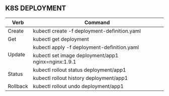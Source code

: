 ## K8S DEPLOYMENT

<table>
  <thead>
    <tr>
      <th>Verb</th>
      <th>Command</th>
    </tr>
  </thead>
  <tbody>
    <tr>
      <td>Create</td>
      <td>kubectl create -f deployment-definition.yaml</td>
    </tr>
    <tr>
      <td>Get</td>
      <td>kubectl get deployment</td>
    </tr>
    <tr>
      <td rowspan="2">Update</td>
      <td>kubectl apply -f deployment-definition.yaml</td>
    </tr>
    <tr>
      <td>kubectl set image deployment/app1 nginx=nginx:1.9.1</td>
    </tr>
    <tr>
      <td rowspan="2">Status</td>
      <td>kubectl rollout status deployment/app1</td>
    </tr>
    <tr>
      <td>kubectl rollout history deployment/app1</td>
    </tr>
    <tr>
      <td>Rollback</td>
      <td>kubectl rollout undo deployment/app1</td>
    </tr>
  </tbody>
</table>
